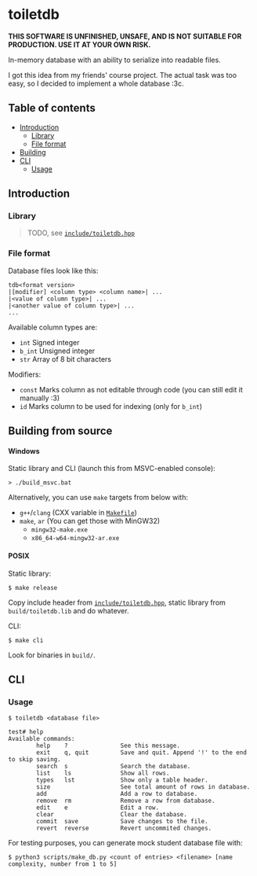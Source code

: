 # toiletdb

**THIS SOFTWARE IS UNFINISHED, UNSAFE, AND IS NOT SUITABLE FOR PRODUCTION. USE IT AT YOUR OWN RISK.**

In-memory database with an ability to serialize into readable files.

I got this idea from my friends' course project.
The actual task was too easy, so I decided to implement a whole database :3c.

## Table of contents

- [Introduction](#introduction)
    - [Library](#library)
    - [File format](#file-format)
- [Building](#building-from-source)
- [CLI](#cli)
    - [Usage](#usage)

## Introduction

### Library

> TODO, see [`include/toiletdb.hpp`](include/toiletdb.hpp)

### File format

Database files look like this:

```
tdb<format version>
|[modifier] <column type> <column name>| ...
|<value of column type>| ...
|<another value of column type>| ...
...
```

Available column types are:

- `int`   Signed integer
- `b_int` Unsigned integer
- `str`   Array of 8 bit characters

Modifiers:

- `const` Marks column as not editable through code (you can still edit it manually :3)
- `id`    Marks column to be used for indexing (only for `b_int`)

## Building from source

#### Windows

Static library and CLI (launch this from MSVC-enabled console):
```console
> ./build_msvc.bat
```

Alternatively, you can use `make` targets from below with:

- `g++`/`clang` (CXX variable in [`Makefile`](./Makefile))
- `make`, `ar` (You can get those with MinGW32)
    - `mingw32-make.exe`
    - `x86_64-w64-mingw32-ar.exe`

#### POSIX

Static library:

```console
$ make release
```

Copy include header from [`include/toiletdb.hpp`](include/toiletdb.hpp), static library from `build/toiletdb.lib` and do whatever.

CLI:

```console
$ make cli
```

Look for binaries in `build/`.

## CLI

### Usage

```console
$ toiletdb <database file>
```

```console
test# help
Available commands:
        help    ?               See this message.
        exit    q, quit         Save and quit. Append '!' to the end to skip saving.
        search  s               Search the database.
        list    ls              Show all rows.
        types   lst             Show only a table header.
        size                    See total amount of rows in database.
        add                     Add a row to database.
        remove  rm              Remove a row from database.
        edit    e               Edit a row.
        clear                   Clear the database.
        commit  save            Save changes to the file.
        revert  reverse         Revert uncommited changes.
```

For testing purposes, you can generate mock student database file with:

```console
$ python3 scripts/make_db.py <count of entries> <filename> [name complexity, number from 1 to 5]
```
